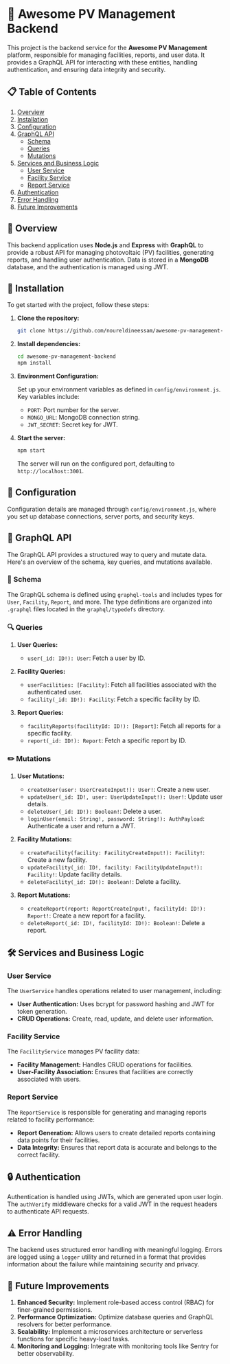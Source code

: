 # 🏢 Awesome PV Management Backend

This project is the backend service for the **Awesome PV Management** platform, responsible for managing facilities, reports, and user data. It provides a GraphQL API for interacting with these entities, handling authentication, and ensuring data integrity and security.

## 📋 Table of Contents

1. [Overview](#-overview)
2. [Installation](#-installation)
3. [Configuration](#-configuration)
4. [GraphQL API](#-graphql-api)
   - [Schema](#-schema)
   - [Queries](#-queries)
   - [Mutations](#-mutations)
5. [Services and Business Logic](#-services-and-business-logic)
   - [User Service](#user-service)
   - [Facility Service](#facility-service)
   - [Report Service](#report-service)
6. [Authentication](#-authentication)
7. [Error Handling](#-error-handling)
8. [Future Improvements](#-future-improvements)

## 📖 Overview

This backend application uses **Node.js** and **Express** with **GraphQL** to provide a robust API for managing photovoltaic (PV) facilities, generating reports, and handling user authentication. Data is stored in a **MongoDB** database, and the authentication is managed using JWT.

## 🚀 Installation

To get started with the project, follow these steps:

1. **Clone the repository:**

   ```bash
   git clone https://github.com/noureldineessam/awesome-pv-management-backend.git
   ```

2. **Install dependencies:**

   ```bash
   cd awesome-pv-management-backend
   npm install
   ```

3. **Environment Configuration:**

   Set up your environment variables as defined in `config/environment.js`. Key variables include:

   - `PORT`: Port number for the server.
   - `MONGO_URL`: MongoDB connection string.
   - `JWT_SECRET`: Secret key for JWT.

4. **Start the server:**

   ```bash
   npm start
   ```

   The server will run on the configured port, defaulting to `http://localhost:3001`.

## 🔧 Configuration

Configuration details are managed through `config/environment.js`, where you set up database connections, server ports, and security keys.

## 📡 GraphQL API

The GraphQL API provides a structured way to query and mutate data. Here's an overview of the schema, key queries, and mutations available.

### 📐 Schema

The GraphQL schema is defined using `graphql-tools` and includes types for `User`, `Facility`, `Report`, and more. The type definitions are organized into `.graphql` files located in the `graphql/typedefs` directory.

### 🔍 Queries

1. **User Queries:**
   - `user(_id: ID!): User`: Fetch a user by ID.

2. **Facility Queries:**
   - `userFacilities: [Facility]`: Fetch all facilities associated with the authenticated user.
   - `facility(_id: ID!): Facility`: Fetch a specific facility by ID.

3. **Report Queries:**
   - `facilityReports(facilityId: ID!): [Report]`: Fetch all reports for a specific facility.
   - `report(_id: ID!): Report`: Fetch a specific report by ID.

### ✏️ Mutations

1. **User Mutations:**
   - `createUser(user: UserCreateInput!): User!`: Create a new user.
   - `updateUser(_id: ID!, user: UserUpdateInput!): User!`: Update user details.
   - `deleteUser(_id: ID!): Boolean!`: Delete a user.
   - `loginUser(email: String!, password: String!): AuthPayload`: Authenticate a user and return a JWT.

2. **Facility Mutations:**
   - `createFacility(facility: FacilityCreateInput!): Facility!`: Create a new facility.
   - `updateFacility(_id: ID!, facility: FacilityUpdateInput!): Facility!`: Update facility details.
   - `deleteFacility(_id: ID!): Boolean!`: Delete a facility.

3. **Report Mutations:**
   - `createReport(report: ReportCreateInput!, facilityId: ID!): Report!`: Create a new report for a facility.
   - `deleteReport(_id: ID!, facilityId: ID!): Boolean!`: Delete a report.

## 🛠️ Services and Business Logic

### User Service

The `UserService` handles operations related to user management, including:

- **User Authentication:** Uses bcrypt for password hashing and JWT for token generation.
- **CRUD Operations:** Create, read, update, and delete user information.

### Facility Service

The `FacilityService` manages PV facility data:

- **Facility Management:** Handles CRUD operations for facilities.
- **User-Facility Association:** Ensures that facilities are correctly associated with users.

### Report Service

The `ReportService` is responsible for generating and managing reports related to facility performance:

- **Report Generation:** Allows users to create detailed reports containing data points for their facilities.
- **Data Integrity:** Ensures that report data is accurate and belongs to the correct facility.

## 🔒 Authentication

Authentication is handled using JWTs, which are generated upon user login. The `authVerify` middleware checks for a valid JWT in the request headers to authenticate API requests.

## ⚠️ Error Handling

The backend uses structured error handling with meaningful logging. Errors are logged using a `logger` utility and returned in a format that provides information about the failure while maintaining security and privacy.

## 🚀 Future Improvements

1. **Enhanced Security:** Implement role-based access control (RBAC) for finer-grained permissions.
2. **Performance Optimization:** Optimize database queries and GraphQL resolvers for better performance.
3. **Scalability:** Implement a microservices architecture or serverless functions for specific heavy-load tasks.
4. **Monitoring and Logging:** Integrate with monitoring tools like Sentry for better observability.
